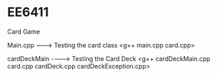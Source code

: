 EE6411
======

Card Game

Main.cpp ---> Testing the card class
<g++ main.cpp card.cpp>

cardDeckMain ----> Testing the Card Deck
<g++ cardDeckMain.cpp card.cpp cardDeck.cpp cardDeckException.cpp>
